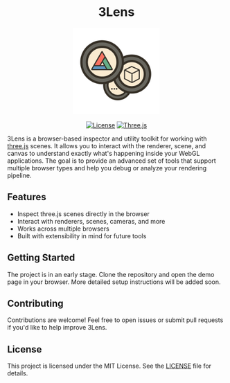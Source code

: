 <h1 align="center">3Lens</h1>

<p align="center">
  <img src="./3Lens_logo_no_bg.png" alt="3Lens Logo" width="200" />
</p>

<p align="center">
  <a href="LICENSE"><img src="https://img.shields.io/badge/License-MIT-blue.svg" alt="License" /></a>
  <a href="https://threejs.org/"><img src="https://img.shields.io/badge/Built%20With-Three.js-orange" alt="Three.js" /></a>
</p>

3Lens is a browser-based inspector and utility toolkit for working with [three.js](https://threejs.org/) scenes. It allows you to interact with the renderer, scene, and canvas to understand exactly what's happening inside your WebGL applications. The goal is to provide an advanced set of tools that support multiple browser types and help you debug or analyze your rendering pipeline.

## Features

- Inspect three.js scenes directly in the browser
- Interact with renderers, scenes, cameras, and more
- Works across multiple browsers
- Built with extensibility in mind for future tools

## Getting Started

The project is in an early stage. Clone the repository and open the demo page in your browser. More detailed setup instructions will be added soon.

## Contributing

Contributions are welcome! Feel free to open issues or submit pull requests if you'd like to help improve 3Lens.

## License

This project is licensed under the MIT License. See the [LICENSE](LICENSE) file for details.
